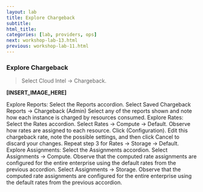 ```yaml
---
layout: lab
title: Explore Chargeback
subtitle:
html_title:
categories: [lab, providers, ops]
next: workshop-lab-13.html
previous: workshop-lab-11.html
---
```


### Explore Chargeback

> Select Cloud Intel → Chargeback.

**[INSERT_IMAGE_HERE]**

Explore Reports:
Select the Reports accordion.
Select Saved Chargeback Reports → Chargeback (Admin)
Select any of the reports shown and note how each instance is charged by resources consumed.
Explore Rates:
Select the Rates accordion.
Select Rates → Compute → Default.
Observe how rates are assigned to each resource.
Click  (Configuration).
Edit this chargeback rate, note the possible settings, and then click Cancel to discard your changes.
Repeat step 3 for Rates → Storage → Default.
Explore Assignments:
Select the Assignments accordion.
Select Assignments → Compute.
Observe that the computed rate assignments are configured for the entire enterprise using the default rates from the previous accordion.
Select Assignments → Storage.
Observe that the computed rate assignments are configured for the entire enterprise using the default rates from the previous accordion.
